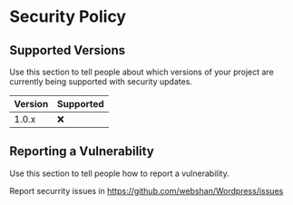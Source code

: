 # Security Policy

## Supported Versions

Use this section to tell people about which versions of your project are
currently being supported with security updates.

| Version | Supported          |
| ------- | ------------------ |
| 1.0.x   | :x:                |

## Reporting a Vulnerability

Use this section to tell people how to report a vulnerability.

Report securrity issues in https://github.com/webshan/Wordpress/issues
